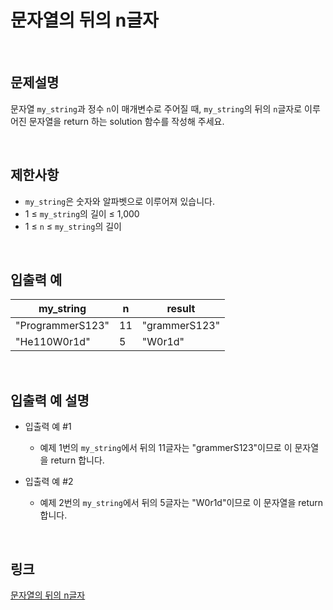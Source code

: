 # 문자열의 뒤의 n글자

<br>

## 문제설명
문자열 `my_string`과 정수 `n`이 매개변수로 주어질 때, `my_string`의 뒤의 `n`글자로 이루어진 문자열을 return 하는 solution 함수를 작성해 주세요.

<br>

## 제한사항
- `my_string`은 숫자와 알파벳으로 이루어져 있습니다.
- 1 ≤ `my_string`의 길이 ≤ 1,000
- 1 ≤ `n` ≤ `my_string`의 길이

<br>

## 입출력 예
| my_string | n | result |
|---|---|---|
| "ProgrammerS123" | 11 | "grammerS123" |
| "He110W0r1d" | 5 | "W0r1d" |

<br>

## 입출력 예 설명
- 입출력 예 #1
    - 예제 1번의 `my_string`에서 뒤의 11글자는 "grammerS123"이므로 이 문자열을 return 합니다.

- 입출력 예 #2
    - 예제 2번의 `my_string`에서 뒤의 5글자는 "W0r1d"이므로 이 문자열을 return 합니다.

<br>

## 링크
[문자열의 뒤의 n글자](https://school.programmers.co.kr/learn/courses/30/lessons/181910)
